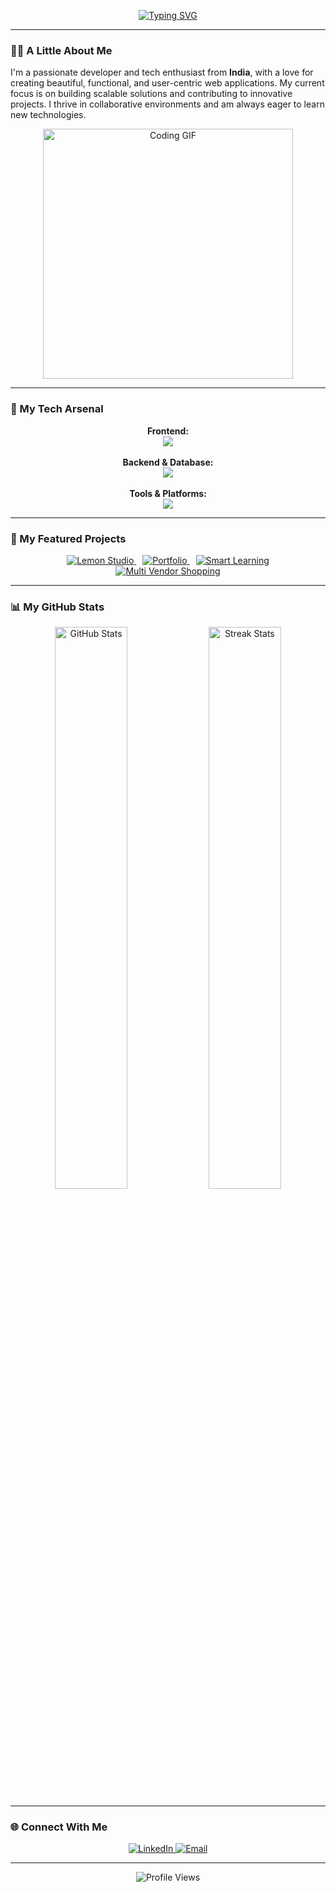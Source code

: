 <div align="center">

[![Typing SVG](https://readme-typing-svg.demolab.com?font=Fira+Code&size=35&pause=1000&color=007ACC&width=500&lines=Hi%2C+I'm+Ashirwad+Sharma+👋;FullStack+Developer+👨‍💻;AI%2FML+Enthusiast+🤖;GSAP+Web+Animator)](https://git.io/typing-svg)

</div>

---

### 👨‍💻 A Little About Me

I'm a passionate developer and tech enthusiast from **India**, with a love for creating beautiful, functional, and user-centric web applications. My current focus is on building scalable solutions and contributing to innovative projects. I thrive in collaborative environments and am always eager to learn new technologies.

<p align="center">
  <img src="https://media.giphy.com/media/iIqmM5tTjmpOB9mpbn/giphy.gif" alt="Coding GIF" width="400"/>
</p>

---

### 🚀 My Tech Arsenal

<p align="center">
  <strong>Frontend:</strong><br>
  <a href="https://skillicons.dev">
    <img src="https://skillicons.dev/icons?i=react,nextjs,js,ts,tailwind,html,css" />
  </a>
  <br><br>
  <strong>Backend & Database:</strong><br>
  <a href="https://skillicons.dev">
    <img src="https://skillicons.dev/icons?i=nodejs,express,python,mongodb,postgres,php,laravel" />
  </a>
  <br><br>
  <strong>Tools & Platforms:</strong><br>
  <a href="https://skillicons.dev">
    <img src="https://skillicons.dev/icons?i=git,github,vscode,figma,docker,vercel" />
  </a>
</p>

---

### 🌟 My Featured Projects

<div align="center">
  <a href="https://lemonstudio.vercel.app/" style="margin: 5px;">
    <img src="https://img.shields.io/badge/Lemon_Studio-🍋-black?style=for-the-badge&logo=vercel" alt="Lemon Studio"/>
  </a>
  <a href="https://ashirwad-sharma-portfolio.vercel.app/" style="margin: 5px;">
    <img src="https://img.shields.io/badge/My_Portfolio-🌐-blue?style=for-the-badge&logo=vercel" alt="Portfolio"/>
  </a>
  <a href="https://smart-learning-taupe.vercel.app/" style="margin: 5px;">
    <img src="https://img.shields.io/badge/Smart_Learning-🧠-orange?style=for-the-badge&logo=vercel" alt="Smart Learning"/>
  </a>
  <a href="https://drappi.in/" style="margin: 5px;">
    <img src="https://img.shields.io/badge/Multi_Vendor_Shopping-🛒-green?style=for-the-badge&logo=shopify" alt="Multi Vendor Shopping"/>
  </a>
</div>

---

### 📊 My GitHub Stats

<div align="center">
  <img src="https://github-readme-stats.vercel.app/api?username=Geeky-ash&show_icons=true&theme=tokyonight&hide_border=true&include_all_commits=true&count_private=true" alt="GitHub Stats" width="48%"/>
  <img src="https://github-readme-streak-stats.herokuapp.com/?user=Geeky-ash&theme=tokyonight&hide_border=true" alt="Streak Stats" width="48%" />
</div>

---

### 🌐 Connect With Me

<p align="center">
  <a href="https://www.linkedin.com/in/your-linkedin-profile/">
    <img src="https://img.shields.io/badge/LinkedIn-0077B5?style=for-the-badge&logo=linkedin&logoColor=white" alt="LinkedIn" />
  </a>
  <a href="mailto:ashirwad.020105@gmail.com">
    <img src="https://img.shields.io/badge/Gmail-D14836?style=for-the-badge&logo=gmail&logoColor=white" alt="Email" />
  </a>
</p>

---

<div align="center">
  <img src="https://komarev.com/ghpvc/?username=Geeky-ash&label=Views&color=blueviolet&style=flat-square" alt="Profile Views" />
</div>
